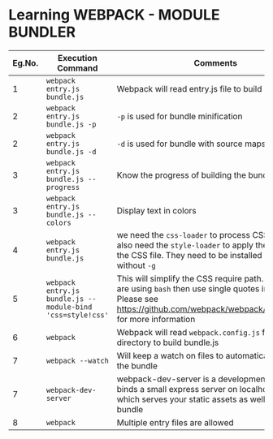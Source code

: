 # Learning WEBPACK - MODULE BUNDLER

|Eg.No.|Execution Command|Comments|
|------|-----------------|--------|
|1|```webpack entry.js bundle.js```|Webpack will read entry.js file to build bundle.js|
|2|```webpack entry.js bundle.js -p``` |```-p``` is used for bundle minification|
|2|```webpack entry.js bundle.js -d```|```-d``` is used for bundle with source maps|
|3|```webpack entry.js bundle.js --progress```|Know the progress of building the bundle|
|3|```webpack entry.js bundle.js --colors```|Display text in colors|
|4|```webpack entry.js bundle.js```|we need the ```css-loader``` to process CSS files. We also need the ```style-loader``` to apply the styles in the CSS file. They need to be installed locally, without ```-g```|
|5|```webpack entry.js bundle.js --module-bind 'css=style!css'``` | This will simplify the CSS require path. Note: If you are using ```bash``` then use single quotes in Command. Please see https://github.com/webpack/webpack/issues/1453 for more information|
|6|```webpack```|Webpack will read ```webpack.config.js``` from the root directory to build bundle.js|
|7|```webpack --watch```|Will keep a watch on files to automatically rebuild the bundle|
|7|```webpack-dev-server```|webpack-dev-server is a development server, it binds a small express server on localhost:8080 which serves your static assets as well as the bundle|
|8|```webpack```|Multiple entry files are allowed|
